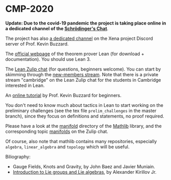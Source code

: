 # CMP-2020

**Update: Due to the covid-19 pandemic the project is taking place online in a dedicated channel of the [Schrödinger's Chat](https://cam-mathphys.zulipchat.com)**.

The project has also [a dedicated channel](https://discord.com/channels/679792285910827018/714162621603119155) on the Xena project Discord server of Prof. Kevin Buzzard.

The [official webpage](https://leanprover.github.io/) of the theorem prover Lean (for download + documentation).  You should use Lean 3.

The [Lean Zulip chat](https://leanprover.zulipchat.com/login/) (for questions, beginners welcome). You can start by skimming through the [new-members stream](https://leanprover.zulipchat.com/#narrow/stream/113489-new-members).
Note that there is a private stream "cambridge" on the Lean Zulip chat for the students in Cambridge interested in Lean.

An [online tutorial](http://wwwf.imperial.ac.uk/~buzzard/lean_together/source/leantogether.html) by Prof. Kevin Buzzard for beginners.

You don't need to know much about tactics in Lean to start working on the preliminary challenges (see the tex file `prelim_challenges` in the master branch), since they focus on definitions and statements, no proof required.

Please have a look at the [manifold](https://github.com/leanprover-community/mathlib/tree/master/src/geometry/manifold) directory of the [Mathlib](https://github.com/leanprover-community/mathlib) library, and the corresponding topic [manifolds](https://leanprover.zulipchat.com/#narrow/stream/116395-maths/topic/manifolds) on the Zulip chat.

Of course, also note that mathlib contains many repositories, especially `algebra`, `linear_algebra` and `topology` which will be useful.

Biliography:
- Gauge Fields, Knots and Gravity, by John Baez and Javier Muniain.
- [Introduction to Lie groups and Lie algebras](https://www.math.stonybrook.edu/~kirillov/mat552/liegroups.pdf), by Alexander Kirillov Jr.
